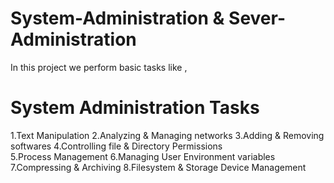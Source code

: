 # System-Administration & Sever-Administration
In this project we perform basic tasks like ,
# System Administration Tasks 
1.Text Manipulation
2.Analyzing & Managing networks 
3.Adding & Removing softwares
4.Controlling file & Directory Permissions  
5.Process Management 
6.Managing User Environment variables
7.Compressing & Archiving 
8.Filesystem & Storage Device Management 
